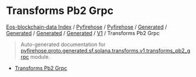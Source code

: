 # Transforms Pb2 Grpc

[Eos-blockchain-data Index](../../../../../../../README.md#eos-blockchain-data-index) /
[Pyfirehose](../../../../../../index.md#pyfirehose) /
[Pyfirehose](../../../../../../index.md#pyfirehose) /
[Generated](../../../../index.md#generated) /
[Generated](../../../../index.md#generated) /
[Generated](../../../../index.md#generated) /
[Generated](../../../../index.md#generated) /
[V1](./index.md#v1) /
Transforms Pb2 Grpc

> Auto-generated documentation for [pyfirehose.proto.generated.sf.solana.transforms.v1.transforms_pb2_grpc](https://github.com/Krow10/eos-blockchain-data/blob/main/pyfirehose/proto/generated/sf/solana/transforms/v1/transforms_pb2_grpc.py) module.

- [Transforms Pb2 Grpc](#transforms-pb2-grpc)
